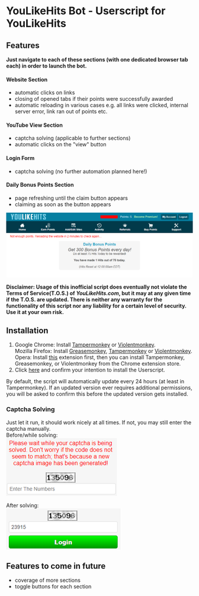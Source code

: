 # YouLikeHits Bot - Userscript for YouLikeHits
## Features
**Just navigate to each of these sections (with one dedicated browser tab each) in order to launch the bot.**
#### Website Section
* automatic clicks on links
* closing of opened tabs if their points were successfully awarded
* automatic reloading in various cases e.g. all links were clicked, internal server error, link ran out of points etc.

#### YouTube View Section
* captcha solving (applicable to further sections)
* automatic clicks on the "view" button

#### Login Form
* captcha solving (no further automation planned here!)

#### Daily Bonus Points Section
* page refreshing until the claim button appears
* claiming as soon as the button appears
  
![](images/dailypoints.png)

**Disclaimer: Usage of this inofficial script does eventually not violate the Terms of Service(T.O.S.) of *YouLikeHits.com*, but it may at any given time if the T.O.S. are updated. There is neither any warranty for the functionality of this script nor any liability for a certain level of security. Use it at your own risk.**

## Installation
1. Google Chrome: Install [Tampermonkey](https://chrome.google.com/webstore/detail/tampermonkey/dhdgffkkebhmkfjojejmpbldmpobfkfo) or [Violentmonkey](https://chrome.google.com/webstore/detail/violentmonkey/jinjaccalgkegednnccohejagnlnfdag).  
Mozilla Firefox: Install [Greasemonkey](https://addons.mozilla.org/en-US/firefox/addon/greasemonkey/), [Tampermonkey](https://addons.mozilla.org/en-US/firefox/addon/tampermonkey/) or [Violentmonkey](https://addons.mozilla.org/en-US/firefox/addon/violentmonkey/).  
Opera: Install [this](https://addons.opera.com/en/extensions/details/install-chrome-extensions/) extension first, then you can install Tampermonkey, Greasemonkey, or Violentmonkey from the Chrome extension store.
2. Click [here](https://raw.githubusercontent.com/gekkedev/youlikehitsbot/master/youlikehitsbot.user.js) and confirm your intention to install the Userscript.

By default, the script will automatically update every 24 hours (at least in Tampermonkey). If an updated version ever requires additional permissions, you will be asked to confirm this before the updated version gets installed.

### Captcha Solving
Just let it run, it should work nicely at all times. If not, you may still enter the captcha manually.  
Before/while solving:  
![](images/captcha1.png)  
  
After solving:  
![](images/captcha2.png)

## Features to come in future
* coverage of more sections
* toggle buttons for each section
